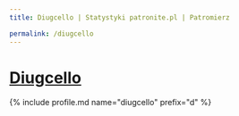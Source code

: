 ```yaml
---
title: Diugcello | Statystyki patronite.pl | Patromierz

permalink: /diugcello
---
```


# [Diugcello](https://patronite.pl/diugcello)

{% include profile.md name="diugcello" prefix="d" %}
